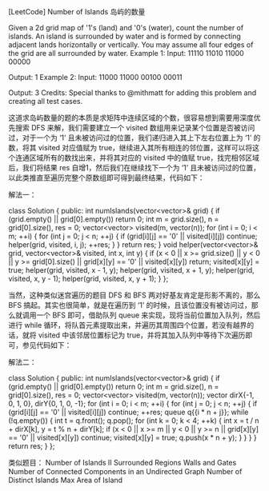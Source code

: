 [LeetCode] Number of Islands 岛屿的数量 

 
Given a 2d grid map of '1's (land) and '0's (water), count the number of islands. An island is surrounded by water and is formed by connecting adjacent lands horizontally or vertically. You may assume all four edges of the grid are all surrounded by water.
Example 1:
Input:
11110
11010
11000
00000

Output: 1
Example 2:
Input:
11000
11000
00100
00011

Output: 3
Credits:
Special thanks to @mithmatt for adding this problem and creating all test cases.
 
这道求岛屿数量的题的本质是求矩阵中连续区域的个数，很容易想到需要用深度优先搜索 DFS 来解，我们需要建立一个 visited 数组用来记录某个位置是否被访问过，对于一个为 ‘1’ 且未被访问过的位置，我们递归进入其上下左右位置上为 ‘1’ 的数，将其 visited 对应值赋为 true，继续进入其所有相连的邻位置，这样可以将这个连通区域所有的数找出来，并将其对应的 visited 中的值赋 true，找完相邻区域后，我们将结果 res 自增1，然后我们在继续找下一个为 ‘1’ 且未被访问过的位置，以此类推直至遍历完整个原数组即可得到最终结果，代码如下：
 
解法一：

class Solution {
public:
    int numIslands(vector<vector<char>>& grid) {
        if (grid.empty() || grid[0].empty()) return 0;
        int m = grid.size(), n = grid[0].size(), res = 0;
        vector<vector<bool>> visited(m, vector<bool>(n));
        for (int i = 0; i < m; ++i) {
            for (int j = 0; j < n; ++j) {
                if (grid[i][j] == '0' || visited[i][j]) continue;
                helper(grid, visited, i, j);
                ++res;
            }
        }
        return res;
    }
    void helper(vector<vector<char>>& grid, vector<vector<bool>>& visited, int x, int y) {
        if (x < 0 || x >= grid.size() || y < 0 || y >= grid[0].size() || grid[x][y] == '0' || visited[x][y]) return;
        visited[x][y] = true;
        helper(grid, visited, x - 1, y);
        helper(grid, visited, x + 1, y);
        helper(grid, visited, x, y - 1);
        helper(grid, visited, x, y + 1);
    }
};

 
当然，这种类似迷宫遍历的题目 DFS 和 BFS 两对好基友肯定是形影不离的，那么 BFS 搞起。其实也很简单，就是在遍历到 ‘1’ 的时候，且该位置没有被访问过，那么就调用一个 BFS 即可，借助队列 queue 来实现，现将当前位置加入队列，然后进行 while 循环，将队首元素提取出来，并遍历其周围四个位置，若没有越界的话，就将 visited 中该邻居位置标记为 true，并将其加入队列中等待下次遍历即可，参见代码如下：
 
解法二：

class Solution {
public:
    int numIslands(vector<vector<char>>& grid) {
        if (grid.empty() || grid[0].empty()) return 0;
        int m = grid.size(), n = grid[0].size(), res = 0;
        vector<vector<bool>> visited(m, vector<bool>(n));
        vector<int> dirX{-1, 0, 1, 0}, dirY{0, 1, 0, -1};
        for (int i = 0; i < m; ++i) {
            for (int j = 0; j < n; ++j) {
                if (grid[i][j] == '0' || visited[i][j]) continue;
                ++res;
                queue<int> q{{i * n + j}};
                while (!q.empty()) {
                    int t = q.front(); q.pop();
                    for (int k = 0; k < 4; ++k) {
                        int x = t / n + dirX[k], y = t % n + dirY[k];
                        if (x < 0 || x >= m || y < 0 || y >= n || grid[x][y] == '0' || visited[x][y]) continue;
                        visited[x][y] = true;
                        q.push(x * n + y);
                    }
                }
            }
        }
        return res;
    }
};

 
类似题目：
Number of Islands II
Surrounded Regions
Walls and Gates
Number of Connected Components in an Undirected Graph 
Number of Distinct Islands 
Max Area of Island